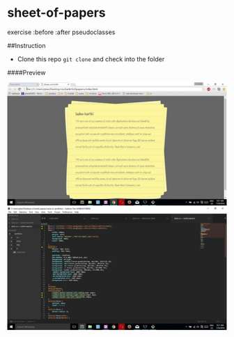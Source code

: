 # sheet-of-papers
exercise :before :after pseudoclasses




##Instruction

- Clone this repo ```git clone``` and check into the folder 





####Preview

![sass-js-coding-test screenshot](https://github.com/andrzejbajuk79/sheet-of-papers/blob/master/img/Screenshot%20(23).png?raw=true)
![sass-js-coding-test screenshot](https://github.com/andrzejbajuk79/sheet-of-papers/blob/master/img/Screenshot%20(24).png?raw=true)
